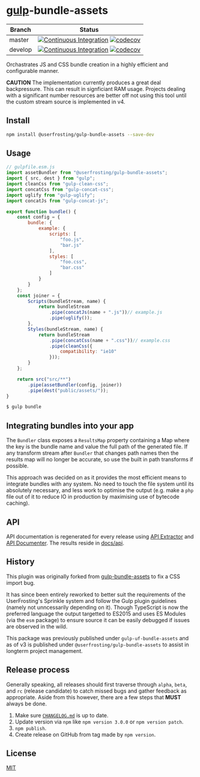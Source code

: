 # [gulp](https://github.com/gulpjs/gulp)-bundle-assets

| Branch | Status |
| ------ | ------ |
| master | [![Continuous Integration](https://github.com/userfrosting/gulp-uf-bundle-assets/workflows/Continuous%20Integration/badge.svg?branch=master)](https://github.com/userfrosting/gulp-uf-bundle-assets/actions) [![codecov](https://codecov.io/gh/userfrosting/gulp-uf-bundle-assets/branch/master/graph/badge.svg)](https://codecov.io/gh/userfrosting/gulp-uf-bundle-assets/branch/master) |
| develop | [![Continuous Integration](https://github.com/userfrosting/gulp-uf-bundle-assets/workflows/Continuous%20Integration/badge.svg?branch=develop)](https://github.com/userfrosting/gulp-uf-bundle-assets/actions) [![codecov](https://codecov.io/gh/userfrosting/gulp-uf-bundle-assets/branch/develop/graph/badge.svg)](https://codecov.io/gh/userfrosting/gulp-uf-bundle-assets/branch/develop) |

Orchastrates JS and CSS bundle creation in a highly efficient and configurable manner.

**CAUTION** The implementation currently produces a great deal backpressure. This can result in signficiant RAM usage. Projects dealing with a significant number resources are better off not using this tool until the custom stream source is implemented in v4.

## Install

```bash
npm install @userfrosting/gulp-bundle-assets --save-dev
```

## Usage

```js
// gulpfile.esm.js
import assetBundler from "@userfrosting/gulp-bundle-assets";
import { src, dest } from "gulp";
import cleanCss from "gulp-clean-css";
import concatCss from "gulp-concat-css";
import uglify from "gulp-uglify";
import concatJs from "gulp-concat-js";

export function bundle() {
    const config = {
        bundle: {
            example: {
                scripts: [
                    "foo.js",
                    "bar.js"
                ],
                styles: [
                    "foo.css",
                    "bar.css"
                ]
            }
        }
    };
    const joiner = {
        Scripts(bundleStream, name) {
            return bundleStream
                .pipe(concatJs(name + ".js"))// example.js
                .pipe(uglify());
        },
        Styles(bundleStream, name) {
            return bundleStream
                .pipe(concatCss(name + ".css"))// example.css
                .pipe(cleanCss({
                    compatibility: "ie10"
                }));
        }
    };

    return src("src/**")
        .pipe(assetBundler(config, joiner))
        .pipe(dest("public/assets/"));
}
```

```bash
$ gulp bundle
```

## Integrating bundles into your app

The `Bundler` class exposes a `ResultsMap` property containing a Map where the key is the bundle name and value the full path of the generated file. If any transform stream after `Bundler` that changes path names then the results map will no longer be accurate, so use the built in path transforms if possible.

This approach was decided on as it provides the most efficient means to integrate bundles with any system. No need to touch the file system until its absolutely necessary, and less work to optimise the output (e.g. make a `php` file out of it to reduce IO in production by maximising use of bytecode caching).

## API

API documentation is regenerated for every release using [API Extractor](https://www.npmjs.com/package/@microsoft/api-extractor) and [API Documenter](https://www.npmjs.com/package/@microsoft/api-documenter).
The results reside in [docs/api](./docs/api/index.md).

## History

This plugin was originally forked from [gulp-bundle-assets](https://github.com/dowjones/gulp-bundle-assets) to fix a CSS import bug.

It has since been entirely reworked to better suit the requirements of the UserFrosting's Sprinkle system and follow the Gulp plugin guidelines (namely not unncessarily depending on it). Though TypeScript is now the preferred language the output targetted to ES2015 and uses ES Modules (via the `esm` package) to ensure source it can be easily debugged if issues are observed in the wild.

This package was previously published under `gulp-uf-bundle-assets` and as of v3 is published under `@userfrosting/gulp-bundle-assets` to assist in longterm project management.

## Release process

Generally speaking, all releases should first traverse through `alpha`, `beta`, and `rc` (release candidate) to catch missed bugs and gather feedback as appropriate. Aside from this however, there are a few steps that **MUST** always be done.

1. Make sure [`CHANGELOG.md`](./CHANGELOG.md) is up to date.
2. Update version via `npm` like `npm version 3.0.0` or `npm version patch`.
3. `npm publish`.
4. Create release on GitHub from tag made by `npm version`.

## License

[MIT](LICENSE)
